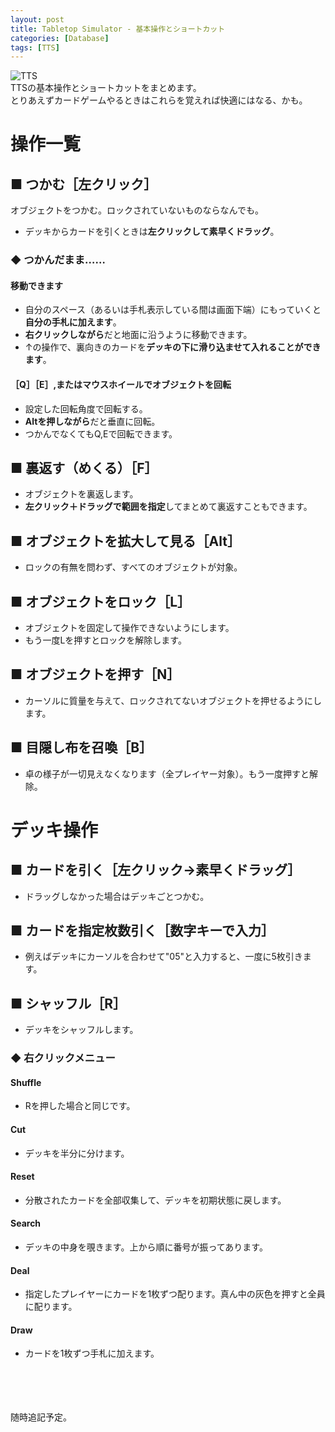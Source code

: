 ```yaml
---
layout: post
title: Tabletop Simulator - 基本操作とショートカット
categories: [Database]
tags: [TTS]
---
```


![TTS](http://routehachi.github.io/Pictures/tts-1.jpg)  
TTSの基本操作とショートカットをまとめます。  
とりあえずカードゲームやるときはこれらを覚えれば快適にはなる、かも。

# 操作一覧

## ■ つかむ［左クリック］　
オブジェクトをつかむ。ロックされていないものならなんでも。  
* デッキからカードを引くときは<b>左クリックして素早くドラッグ</b>。

### ◆ つかんだまま……

#### 移動できます
* 自分のスペース（あるいは手札表示している間は画面下端）にもっていくと<b>自分の手札に加えます</b>。
* <b>右クリックしながら</b>だと地面に沿うように移動できます。
* ↑の操作で、裏向きのカードを<b>デッキの下に滑り込ませて入れることができます</b>。

#### ［Q］［E］,またはマウスホイールでオブジェクトを回転
* 設定した回転角度で回転する。
* <b>Altを押しながら</b>だと垂直に回転。
* つかんでなくてもQ,Eで回転できます。

## ■ 裏返す（めくる）［F］
* オブジェクトを裏返します。
* <b>左クリック＋ドラッグで範囲を指定</b>してまとめて裏返すこともできます。

## ■ オブジェクトを拡大して見る［Alt］
* ロックの有無を問わず、すべてのオブジェクトが対象。

## ■ オブジェクトをロック［L］
* オブジェクトを固定して操作できないようにします。
* もう一度Lを押すとロックを解除します。

## ■ オブジェクトを押す［N］
* カーソルに質量を与えて、ロックされてないオブジェクトを押せるようにします。

## ■ 目隠し布を召喚［B］
* 卓の様子が一切見えなくなります（全プレイヤー対象）。もう一度押すと解除。

# デッキ操作

## ■ カードを引く［左クリック→素早くドラッグ］
* ドラッグしなかった場合はデッキごとつかむ。

## ■ カードを指定枚数引く［数字キーで入力］
* 例えばデッキにカーソルを合わせて"05"と入力すると、一度に5枚引きます。

## ■ シャッフル［R］
* デッキをシャッフルします。

### ◆ 右クリックメニュー  

#### Shuffle
* Rを押した場合と同じです。

#### Cut
* デッキを半分に分けます。

#### Reset
* 分散されたカードを全部収集して、デッキを初期状態に戻します。

#### Search
* デッキの中身を覗きます。上から順に番号が振ってあります。

#### Deal
* 指定したプレイヤーにカードを1枚ずつ配ります。真ん中の灰色を押すと全員に配ります。

#### Draw
* カードを1枚ずつ手札に加えます。  

<br />
<br />
<br />
<br />
随時追記予定。